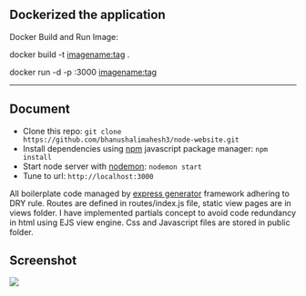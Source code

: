 ## Dockerized the application
Docker Build and Run Image:

docker build -t <imagename:tag> .

docker run -d -p <yourport>:3000 <imagename:tag>

-----------------------------------------------------------------------------------------

## Document
* Clone this repo: ``` git clone https://github.com/bhanushalimahesh3/node-website.git ```
* Install dependencies using [npm](https://www.npmjs.com/) javascript package manager: ``` npm install ```
* Start node server with [nodemon](https://nodemon.io/): ``` nodemon start ```
* Tune to url: ``` http://localhost:3000 ```

All boilerplate code managed by [express generator](https://expressjs.com/en/starter/generator.html) framework adhering to DRY rule. Routes are defined in routes/index.js file, static view pages are in views folder. I have implemented partials concept to avoid code redundancy in html using EJS view engine. Css and Javascript files are stored in public folder. 


## Screenshot
<img src="public/img/screenshot.png">



